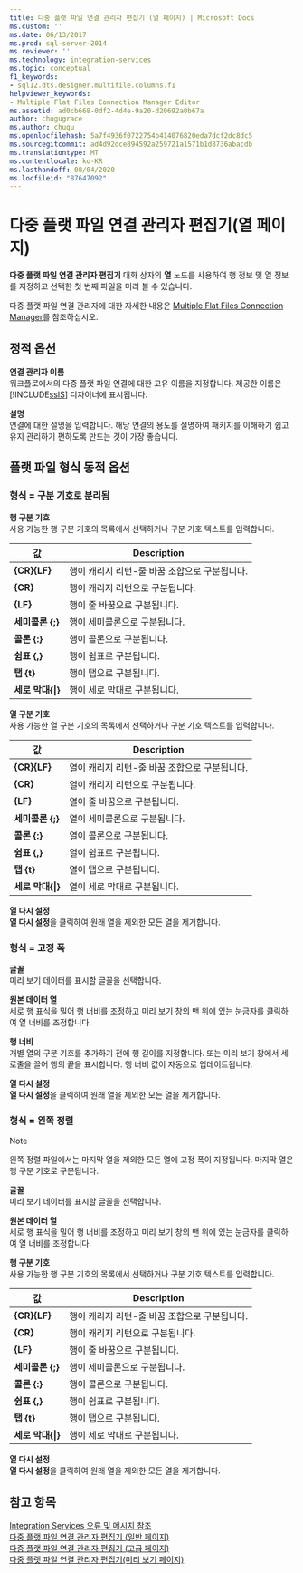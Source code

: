 ```yaml
---
title: 다중 플랫 파일 연결 관리자 편집기 (열 페이지) | Microsoft Docs
ms.custom: ''
ms.date: 06/13/2017
ms.prod: sql-server-2014
ms.reviewer: ''
ms.technology: integration-services
ms.topic: conceptual
f1_keywords:
- sql12.dts.designer.multifile.columns.f1
helpviewer_keywords:
- Multiple Flat Files Connection Manager Editor
ms.assetid: ad0cb668-0df2-4d4e-9a20-d20692a0b67a
author: chugugrace
ms.author: chugu
ms.openlocfilehash: 5a7f4936f0722754b414076820eda7dcf2dc8dc5
ms.sourcegitcommit: ad4d92dce894592a259721a1571b1d8736abacdb
ms.translationtype: MT
ms.contentlocale: ko-KR
ms.lasthandoff: 08/04/2020
ms.locfileid: "87647092"
---
```

# <a name="multiple-flat-files-connection-manager-editor-columns-page"></a>다중 플랫 파일 연결 관리자 편집기(열 페이지)
  **다중 플랫 파일 연결 관리자 편집기** 대화 상자의 **열** 노드를 사용하여 행 정보 및 열 정보를 지정하고 선택한 첫 번째 파일을 미리 볼 수 있습니다.  
  
 다중 플랫 파일 연결 관리자에 대한 자세한 내용은 [Multiple Flat Files Connection Manager](connection-manager/multiple-flat-files-connection-manager.md)를 참조하십시오.  
  
## <a name="static-options"></a>정적 옵션  
 **연결 관리자 이름**  
 워크플로에서의 다중 플랫 파일 연결에 대한 고유 이름을 지정합니다. 제공한 이름은 [!INCLUDE[ssIS](../includes/ssis-md.md)] 디자이너에 표시됩니다.  
  
 **설명**  
 연결에 대한 설명을 입력합니다. 해당 연결의 용도를 설명하여 패키지를 이해하기 쉽고 유지 관리하기 편하도록 만드는 것이 가장 좋습니다.  
  
## <a name="flat-file-format-dynamic-options"></a>플랫 파일 형식 동적 옵션  
  
### <a name="format--delimited"></a>형식 = 구분 기호로 분리됨  
 **행 구분 기호**  
 사용 가능한 행 구분 기호의 목록에서 선택하거나 구분 기호 텍스트를 입력합니다.  
  
|값|Description|  
|-----------|-----------------|  
|**{CR}{LF}**|행이 캐리지 리턴-줄 바꿈 조합으로 구분됩니다.|  
|**{CR}**|행이 캐리지 리턴으로 구분됩니다.|  
|**{LF}**|행이 줄 바꿈으로 구분됩니다.|  
|**세미콜론 {;}**|행이 세미콜론으로 구분됩니다.|  
|**콜론 {:}**|행이 콜론으로 구분됩니다.|  
|**쉼표 {,}**|행이 쉼표로 구분됩니다.|  
|**탭 {t}**|행이 탭으로 구분됩니다.|  
|**세로 막대{&#124;}**|행이 세로 막대로 구분됩니다.|  
  
 **열 구분 기호**  
 사용 가능한 열 구분 기호의 목록에서 선택하거나 구분 기호 텍스트를 입력합니다.  
  
|값|Description|  
|-----------|-----------------|  
|**{CR}{LF}**|열이 캐리지 리턴-줄 바꿈 조합으로 구분됩니다.|  
|**{CR}**|열이 캐리지 리턴으로 구분됩니다.|  
|**{LF}**|열이 줄 바꿈으로 구분됩니다.|  
|**세미콜론 {;}**|열이 세미콜론으로 구분됩니다.|  
|**콜론 {:}**|열이 콜론으로 구분됩니다.|  
|**쉼표 {,}**|열이 쉼표로 구분됩니다.|  
|**탭 {t}**|열이 탭으로 구분됩니다.|  
|**세로 막대{&#124;}**|열이 세로 막대로 구분됩니다.|  
  
 **열 다시 설정**  
 **열 다시 설정**을 클릭하여 원래 열을 제외한 모든 열을 제거합니다.  
  
### <a name="format--fixed-width"></a>형식 = 고정 폭  
 **글꼴**  
 미리 보기 데이터를 표시할 글꼴을 선택합니다.  
  
 **원본 데이터 열**  
 세로 행 표식을 밀어 행 너비를 조정하고 미리 보기 창의 맨 위에 있는 눈금자를 클릭하여 열 너비를 조정합니다.  
  
 **행 너비**  
 개별 열의 구분 기호를 추가하기 전에 행 길이를 지정합니다. 또는 미리 보기 창에서 세로줄을 끌어 행의 끝을 표시합니다. 행 너비 값이 자동으로 업데이트됩니다.  
  
 **열 다시 설정**  
 **열 다시 설정**을 클릭하여 원래 열을 제외한 모든 열을 제거합니다.  
  
### <a name="format--ragged-right"></a>형식 = 왼쪽 정렬  
  
> [!NOTE]  
>  왼쪽 정렬 파일에서는 마지막 열을 제외한 모든 열에 고정 폭이 지정됩니다. 마지막 열은 행 구분 기호로 구분됩니다.  
  
 **글꼴**  
 미리 보기 데이터를 표시할 글꼴을 선택합니다.  
  
 **원본 데이터 열**  
 세로 행 표식을 밀어 행 너비를 조정하고 미리 보기 창의 맨 위에 있는 눈금자를 클릭하여 열 너비를 조정합니다.  
  
 **행 구분 기호**  
 사용 가능한 행 구분 기호의 목록에서 선택하거나 구분 기호 텍스트를 입력합니다.  
  
|값|Description|  
|-----------|-----------------|  
|**{CR}{LF}**|행이 캐리지 리턴-줄 바꿈 조합으로 구분됩니다.|  
|**{CR}**|행이 캐리지 리턴으로 구분됩니다.|  
|**{LF}**|행이 줄 바꿈으로 구분됩니다.|  
|**세미콜론 {;}**|행이 세미콜론으로 구분됩니다.|  
|**콜론 {:}**|행이 콜론으로 구분됩니다.|  
|**쉼표 {,}**|행이 쉼표로 구분됩니다.|  
|**탭 {t}**|행이 탭으로 구분됩니다.|  
|**세로 막대{&#124;}**|행이 세로 막대로 구분됩니다.|  
  
 **열 다시 설정**  
 **열 다시 설정**을 클릭하여 원래 열을 제외한 모든 열을 제거합니다.  
  
## <a name="see-also"></a>참고 항목  
 [Integration Services 오류 및 메시지 참조](../../2014/integration-services/integration-services-error-and-message-reference.md)   
 [다중 플랫 파일 연결 관리자 편집기 &#40;일반 페이지&#41;](general-page-of-integration-services-designers-options.md)   
 [다중 플랫 파일 연결 관리자 편집기 &#40;고급 페이지&#41;](../../2014/integration-services/multiple-flat-files-connection-manager-editor-advanced-page.md)   
 [다중 플랫 파일 연결 관리자 편집기&#40;미리 보기 페이지&#41;](../../2014/integration-services/multiple-flat-files-connection-manager-editor-preview-page.md)  
  
  

